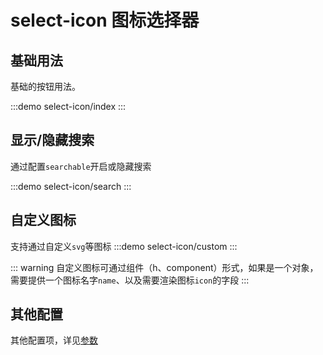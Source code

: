 

# select-icon 图标选择器

## 基础用法

基础的按钮用法。

:::demo
select-icon/index
:::

## 显示/隐藏搜索

通过配置`searchable`开启或隐藏搜索

:::demo
select-icon/search
:::

## 自定义图标
支持通过自定义`svg`等图标
:::demo
select-icon/custom
:::

::: warning
自定义图标可通过组件（h、component）形式，如果是一个对象，需要提供一个图标名字`name`、以及需要渲染图标`icon`的字段
:::

## 其他配置
其他配置项，详见[参数](/components/generate/EpSelectIcon.html)
